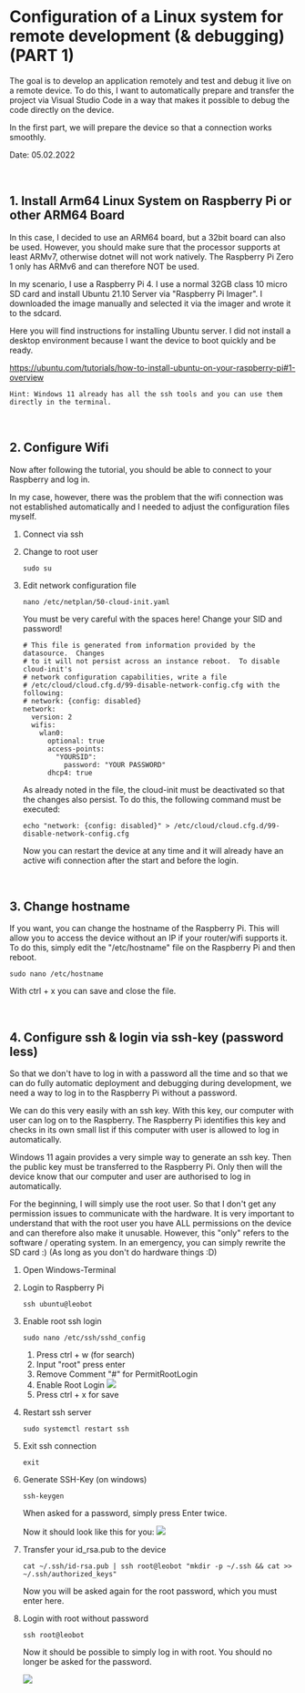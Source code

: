 # Configuration of a Linux system for remote development (& debugging) (PART 1)

The goal is to develop an application remotely and test and debug it live on a remote device. To do this, I want to automatically prepare and transfer the project via Visual Studio Code in a way that makes it possible to debug the code directly on the device.

In the first part, we will prepare the device so that a connection works smoothly.

Date: 05.02.2022

<br>

## 1. Install Arm64 Linux System on Raspberry Pi or other ARM64 Board
In this case, I decided to use an ARM64 board, but a 32bit board can also be used. However, you should make sure that the processor supports at least ARMv7, otherwise dotnet will not work natively. The Raspberry Pi Zero 1 only has ARMv6 and can therefore NOT be used.

In my scenario, I use a Raspberry Pi 4. I use a normal 32GB class 10 micro SD card and install Ubuntu 21.10 Server via "Raspberry Pi Imager". I downloaded the image manually and selected it via the imager and wrote it to the sdcard.

Here you will find instructions for installing Ubuntu server. I did not install a desktop environment because I want the device to boot quickly and be ready.

https://ubuntu.com/tutorials/how-to-install-ubuntu-on-your-raspberry-pi#1-overview

```
Hint: Windows 11 already has all the ssh tools and you can use them directly in the terminal.
```

<br>

## 2. Configure Wifi
Now after following the tutorial, you should be able to connect to your Raspberry and log in.

In my case, however, there was the problem that the wifi connection was not established automatically and I needed to adjust the configuration files myself.

1. Connect via ssh
2. Change to root user
   ```
   sudo su
   ```

3. Edit network configuration file
   ```
   nano /etc/netplan/50-cloud-init.yaml
   ```
   You must be very careful with the spaces here! Change your SID and password!
   ```
   # This file is generated from information provided by the datasource.  Changes
   # to it will not persist across an instance reboot.  To disable cloud-init's
   # network configuration capabilities, write a file
   # /etc/cloud/cloud.cfg.d/99-disable-network-config.cfg with the following:
   # network: {config: disabled}
   network:
     version: 2
     wifis:
       wlan0:
         optional: true
         access-points:
           "YOURSID":
             password: "YOUR PASSWORD"
         dhcp4: true
   ```
   As already noted in the file, the cloud-init must be deactivated so that the changes also persist. To do this, the following command must be executed:
   ```
   echo "network: {config: disabled}" > /etc/cloud/cloud.cfg.d/99-disable-network-config.cfg
   ```
   Now you can restart the device at any time and it will already have an active wifi connection after the start and before the login.

<br>

## 3. Change hostname
If you want, you can change the hostname of the Raspberry Pi. This will allow you to access the device without an IP if your router/wifi supports it. To do this, simply edit the "/etc/hostname" file on the Raspberry Pi and then reboot.

```
sudo nano /etc/hostname
```
With ctrl + x you can save and close the file.

<br>

## 4. Configure ssh & login via ssh-key (password less)
So that we don't have to log in with a password all the time and so that we can do fully automatic deployment and debugging during development, we need a way to log in to the Raspberry Pi without a password.

We can do this very easily with an ssh key. With this key, our computer with user can log on to the Raspberry. The Raspberry Pi identifies this key and checks in its own small list if this computer with user is allowed to log in automatically.

Windows 11 again provides a very simple way to generate an ssh key. Then the public key must be transferred to the Raspberry Pi. Only then will the device know that our computer and user are authorised to log in automatically.

For the beginning, I will simply use the root user. So that I don't get any permission issues to communicate with the hardware. It is very important to understand that with the root user you have ALL permissions on the device and can therefore also make it unusable. However, this "only" refers to the software / operating system. In an emergency, you can simply rewrite the SD card :) (As long as you don't do hardware things :D)

1. Open Windows-Terminal
2. Login to Raspberry Pi
   ```
   ssh ubuntu@leobot
   ```
3. Enable root ssh login
   ```
   sudo nano /etc/ssh/sshd_config
   ```

   1. Press ctrl + w (for search)
   2. Input "root" press enter
   3. Remove Comment "#" for PermitRootLogin
   4. Enable Root Login
      ![](./images/enable_root_login.png)
   5. Press ctrl + x for save
4. Restart ssh server
   ```
   sudo systemctl restart ssh
   ```
5. Exit ssh connection
   ```
   exit
   ```
6. Generate SSH-Key (on windows)
   ```
   ssh-keygen
   ```
   When asked for a password, simply press Enter twice. 

   Now it should look like this for you:
   ![](./images/ssh-keygen.png)

7. Transfer your id_rsa.pub to the device
   ```
   cat ~/.ssh/id-rsa.pub | ssh root@leobot "mkdir -p ~/.ssh && cat >> ~/.ssh/authorized_keys"
   ```

   Now you will be asked again for the root password, which you must enter here.

8. Login with root without password
   ```
   ssh root@leobot
   ```

   Now it should be possible to simply log in with root. You should no longer be asked for the password.

   ![](./images/root-login.png)

